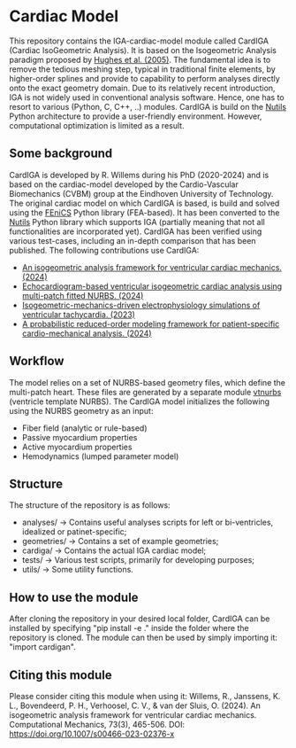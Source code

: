 # Cardiac Model

This repository contains the IGA-cardiac-model module called CardIGA (Cardiac IsoGeometric Analysis). It is based on the Isogeometric Analysis paradigm proposed by [Hughes et al. (2005)](https://www.sciencedirect.com/science/article/pii/S0045782504005171). The fundamental idea is to remove the tedious meshing step, typical in traditional finite elements, by higher-order splines and provide to capability to perform analyses directly onto the exact geometry domain. Due to its relatively recent introduction, IGA is not widely used in conventional analysis software. Hence, one has to resort to various (Python, C, C++, ..) modules. CardIGA is build on the [Nutils](https://nutils.org/) Python architecture to provide a user-friendly environment. However, computational optimization is limited as a result.

## Some background

CardIGA is developed by R. Willems during his PhD (2020-2024) and is based on the cardiac-model developed by the Cardio-Vascular Biomechanics (CVBM) group at the Eindhoven University of Technology. The original cardiac model on which CardIGA is based, is build and solved using the [FEniCS](https://fenicsproject.org/) Python library (FEA-based). It has been converted to the [Nutils](https://nutils.org/) Python library which supports IGA (partially meaning that not all functionalities are incorporated yet). CardIGA has been verified using various test-cases, including an in-depth comparison that has been published. The following contributions use CardIGA:

- [An isogeometric analysis framework for ventricular cardiac mechanics. (2024)](https://doi.org/10.1007/s00466-023-02376-x)
- [Echocardiogram-based ventricular isogeometric cardiac analysis using multi-patch fitted NURBS. (2024)](https://doi.org/10.1016/j.cma.2024.116958)
- [Isogeometric-mechanics-driven electrophysiology simulations of ventricular tachycardia. (2023)](https://doi.org/10.1007/978-3-031-35302-4_10)
- [A probabilistic reduced-order modeling framework for patient-specific cardio-mechanical analysis. (2024)](https://doi.org/10.48550/arXiv.2411.08822)


## Workflow

The model relies on a set of NURBS-based geometry files, which define the multi-patch heart. These files are generated by a separate module [vtnurbs](https://gitlab.tue.nl/iga-heart-model/nurbs-geometry) (ventricle template NURBS). The CardIGA model initializes the following using the NURBS geometry as an input:
- Fiber field (analytic or rule-based)
- Passive myocardium properties
- Active myocardium properties
- Hemodynamics (lumped parameter model)

## Structure

The structure of the repository is as follows:
- analyses/    -> Contains useful analyses scripts for left or bi-ventricles, idealized or patinet-specific;
- geometries/  -> Contains a set of example geometries;
- cardiga/     -> Contains the actual IGA cardiac model;
- tests/       -> Various test scripts, primarily for developing purposes;
- utils/       -> Some utility functions. 

## How to use the module

After cloning the repository in your desired local folder, CardIGA can be installed by specifying "pip install -e ." inside the folder where the repository is cloned. The module can then be used by simply importing it: "import cardigan".

## Citing this module

Please consider citing this module when using it:
Willems, R., Janssens, K. L., Bovendeerd, P. H., Verhoosel, C. V., & van der Sluis, O. (2024). An isogeometric analysis framework for ventricular cardiac mechanics. Computational Mechanics, 73(3), 465-506. DOI: https://doi.org/10.1007/s00466-023-02376-x
